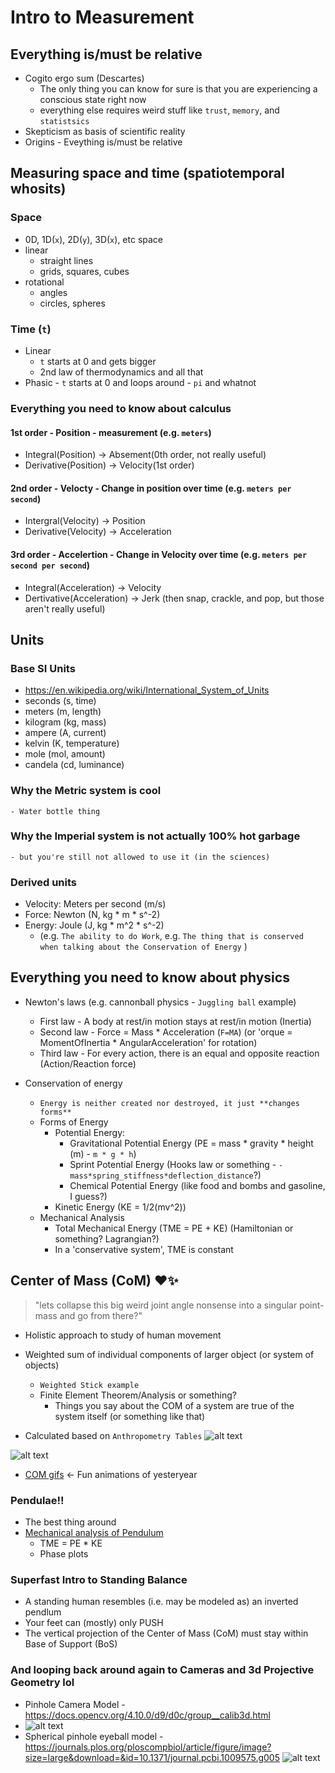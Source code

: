 # Intro to Measurement

## Everything is/must be relative
- Cogito ergo sum (Descartes)
    - The only thing you can know for sure is that you are experiencing a conscious state right now
    - everything else requires weird stuff like `trust`, `memory`, and `statistsics`
- Skepticism as basis of scientific reality
- Origins - Eveything is/must be relative

## Measuring space and time (spatiotemporal whosits)
### Space
- 0D, 1D(`x`), 2D(`y`), 3D(`x`), etc space        
- linear
    - straight lines
    - grids, squares, cubes
- rotational
    - angles
    - circles, spheres
### Time (`t`)
- Linear
    - `t` starts at 0 and gets bigger
    - 2nd law of thermodynamics and all that
- Phasic 
        - `t` starts at 0 and loops around 
        - `pi` and whatnot 

### Everything you need to know about calculus
#### 1st order - Position - measurement (e.g. `meters`)
- Integral(Position) -> Absement(0th order, not really useful)
- Derivative(Position) -> Velocity(1st order)

#### 2nd order - Velocty - Change in position over time (e.g. `meters per second`)
- Intergral(Velocity) -> Position
- Derivative(Velocity) -> Acceleration   

#### 3rd order - Accelertion - Change in Velocity over time (e.g. `meters per second per second`)
- Integral(Acceleration) -> Velocity
- Dertivative(Acceleration) -> Jerk (then snap, crackle, and pop, but those aren't really useful)



## Units
### Base SI Units 
- https://en.wikipedia.org/wiki/International_System_of_Units
- seconds (s, time)
- meters (m, length)
- kilogram (kg, mass)
- ampere (A, current)
- kelvin (K, temperature)
- mole (mol, amount)
- candela (cd, luminance)

### Why the Metric system is cool
    - Water bottle thing
### Why the Imperial system is not actually 100% hot garbage
    - but you're still not allowed to use it (in the sciences)

### Derived units 
- Velocity: Meters per second (m/s)
- Force: Newton (N, kg * m * s^-2) 
- Energy: Joule (J, kg * m^2 * s^-2) 
    - (e.g. `The ability to do Work`, e.g. `The thing that is conserved when talking about the Conservation of Energy` )

## Everything you need to know about physics
- Newton's laws (e.g. cannonball physics - `Juggling ball` example)
    - First law - A body at rest/in motion stays at rest/in motion (Inertia)
    - Second law - Force = Mass * Acceleration (`F=MA`) (or 'orque = MomentOfInertia * AngularAcceleration' for rotation)
    - Third law - For every action, there is an equal and opposite reaction (Action/Reaction force)

- Conservation of energy
    - `Energy is neither created nor destroyed, it just **changes forms**`
    - Forms of Energy
        - Potential Energy:
            - Gravitational Potential Energy (PE = mass * gravity * height (m) - `m * g * h`)
            - Sprint Potential Energy (Hooks law or something - `-mass*spring_stiffness*deflection_distance`?) 
            - Chemical Potential Energy (like food and bombs and gasoline, I guess?)
        - Kinetic Energy (KE =  1/2(mv^2))
    - Mechanical Analysis        
        - Total Mechanical Energy (TME = PE + KE) (Hamiltonian or something? Lagrangian?)
        - In a 'conservative system', TME is constant


## Center of Mass (CoM) ❤️✨
>  "lets collapse this big weird joint angle nonsense into a singular point-mass and go from there?"
- Holistic approach to study of human movement 
- Weighted sum of individual components of larger object (or system of objects)
    - `Weighted Stick example`
    - Finite Element Theorem/Analysis or something? 
        -  Things you say about the COM of a system are true of the system itself (or something like that)




- Calculated based on `Anthropometry Tables`
![alt text](Anthropometric-segment-length-of-human-body-as-a-function-of-body-height-Winter-2009-5144702.png)

![alt text](winter-anthropometry-tables.jpg)

- [COM gifs](com-gifs.md) <- Fun animations of yesteryear


### Pendulae!!
- The best thing around
- [Mechanical analysis of Pendulum ](https://en.wikipedia.org/wiki/Pendulum_(mechanics)#Examples)
    - TME  = PE * KE 
    - Phase plots 

### Superfast Intro to Standing Balance
- A standing human resembles (i.e. may be modeled as) an inverted pendlum 
- Your feet can (mostly) only PUSH
- The vertical projection of the Center of Mass (CoM) must stay within Base of Support (BoS)

### And looping back around again to Cameras and 3d Projective Geometry lol 
 - Pinhole Camera Model - https://docs.opencv.org/4.10.0/d9/d0c/group__calib3d.html
 - ![alt text](pinhole_camera_model.png)
 - Spherical pinhole eyeball model - https://journals.plos.org/ploscompbiol/article/figure/image?size=large&download=&id=10.1371/journal.pcbi.1009575.g005
  ![alt text](https://journals.plos.org/ploscompbiol/article/figure/image?size=large&download=&id=10.1371/journal.pcbi.1009575.g005)